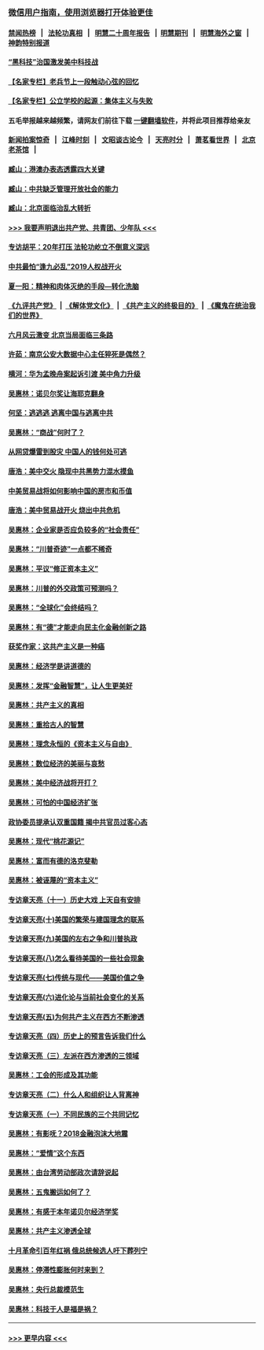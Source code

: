 ### [微信用户指南，使用浏览器打开体验更佳](https://github.com/gfw-breaker/banned-news1/blob/master/indexes/wechat-guide.md?t=0)
#### [禁闻热榜](热点新闻.md?t=0)  &nbsp;&nbsp;|&nbsp;&nbsp; [法轮功真相](https://github.com/gfw-breaker/truth/blob/master/README.md?t=0) &nbsp;&nbsp;|&nbsp;&nbsp; [明慧二十周年报告](https://github.com/gfw-breaker/mh-reports/blob/master/README.md?t=0) &nbsp;&nbsp;|&nbsp;&nbsp;[明慧期刊](https://github.com/gfw-breaker/mh-qikan) &nbsp;&nbsp;|&nbsp;&nbsp; [明慧海外之窗](https://github.com/gfw-breaker/mh-news/blob/master/README.md?t=0) &nbsp;&nbsp;|&nbsp;&nbsp; [神韵特别报道](https://github.com/gfw-breaker/mh-news/blob/master/shenyun.md?t=0)
#### [“黑科技”治国激发美中科技战](../pages/nsc423/n11638056.md?t=02051811) 
#### [【名家专栏】老兵节上一段触动心弦的回忆](../pages/nsc423/n11646016.md?t=02051811) 
#### [【名家专栏】公立学校的起源：集体主义与失败](../pages/nsc423/n11601833.md?t=02051811) 
#### 五毛举报越来越频繁，请网友们前往下载 [一键翻墙软件](https://github.com/gfw-breaker/ssr-accounts)，并将此项目推荐给亲友
#### [新闻拍案惊奇](https://github.com/gfw-breaker/banned-news1/blob/master/pages/link4.md) &nbsp;&nbsp;|&nbsp;&nbsp; [江峰时刻](https://github.com/gfw-breaker/banned-news1/blob/master/pages/link4.md) &nbsp;&nbsp;|&nbsp;&nbsp; [文昭谈古论今](https://github.com/gfw-breaker/banned-news1/blob/master/pages/link4.md) &nbsp;&nbsp;|&nbsp;&nbsp; [天亮时分](https://github.com/gfw-breaker/banned-news1/blob/master/pages/link4.md) &nbsp;&nbsp;|&nbsp;&nbsp; [萧茗看世界](https://github.com/gfw-breaker/banned-news1/blob/master/pages/link4.md) &nbsp;&nbsp;|&nbsp;&nbsp; [北京老茶馆](https://github.com/gfw-breaker/banned-news1/blob/master/pages/link4.md) &nbsp;&nbsp;|&nbsp;&nbsp; 
#### [臧山：港澳办表态透露四大关键](../pages/nsc423/n11421628.md?t=02051811) 
#### [臧山：中共缺乏管理开放社会的能力](../pages/nsc423/n11407457.md?t=02051811) 
#### [臧山：北京面临治乱大转折](../pages/nsc423/n11406895.md?t=02051811) 
#### [>>> 我要声明退出共产党、共青团、少年队 <<<](https://github.com/begood0513/goodnews/blob/master/quit/letter.md) 
#### [专访胡平：20年打压 法轮功屹立不倒意义深远](../pages/nsc423/n11398800.md?t=02051811) 
#### [中共最怕“逢九必乱”2019人权战开火](../pages/nsc423/n11385248.md?t=02051811) 
#### [夏一阳：精神和肉体灭绝的手段—转化洗脑](../pages/nsc423/n11368250.md?t=02051811) 
#### [《九评共产党》](https://github.com/begood0513/9ping.md/blob/master/README.md) &nbsp;|&nbsp; [《解体党文化》](../../../../jtdwh.md/blob/master/README.md)  &nbsp;|&nbsp; [《共产主义的终极目的》](../../../../gczydzjmd.md/blob/master/README.md) &nbsp;|&nbsp; [《魔鬼在统治我们的世界》](../../../../mgztzwmdsj.md/blob/master/README.md) 
#### [六月风云激变 北京当局面临三条路](../pages/nsc423/n11313668.md?t=02051811) 
#### [许茹：南京公安大数据中心主任猝死是偶然？](../pages/nsc423/n11064744.md?t=02051811) 
#### [横河：华为孟晚舟案起诉引渡 美中角力升级](../pages/nsc423/n11027230.md?t=02051811) 
#### [吴惠林：诺贝尔奖让海耶克翻身](../pages/nsc423/n10890049.md?t=02051811) 
#### [何坚：逃逃逃 逃离中国与逃离中共](../pages/nsc423/n10592891.md?t=02051811) 
#### [吴惠林：“商战”何时了？](../pages/nsc423/n10573558.md?t=02051811) 
#### [从网贷爆雷到股灾 中国人的钱何处可逃](../pages/nsc423/n10572800.md?t=02051811) 
#### [唐浩：美中交火 隐现中共黑势力混水摸鱼](../pages/nsc423/n10544040.md?t=02051811) 
#### [中美贸易战将如何影响中国的房市和币值](../pages/nsc423/n10543697.md?t=02051811) 
#### [唐浩：美中贸易战开火 烧出中共危机](../pages/nsc423/n10540126.md?t=02051811) 
#### [吴惠林：企业家是否应负较多的“社会责任”](../pages/nsc423/n10535022.md?t=02051811) 
#### [吴惠林：“川普奇迹”一点都不稀奇](../pages/nsc423/n10512808.md?t=02051811) 
#### [吴惠林：平议“修正资本主义”](../pages/nsc423/n10495724.md?t=02051811) 
#### [吴惠林：川普的外交政策可预测吗？](../pages/nsc423/n10462387.md?t=02051811) 
#### [吴惠林：“全球化”会终结吗？](../pages/nsc423/n10452838.md?t=02051811) 
#### [吴惠林：有“德”才能走向民主化金融创新之路](../pages/nsc423/n10432292.md?t=02051811) 
#### [获奖作家：这共产主义是一种癌](../pages/nsc423/n10431541.md?t=02051811) 
#### [吴惠林：经济学是讲道德的](../pages/nsc423/n10398014.md?t=02051811) 
#### [吴惠林：发挥“金融智慧”，让人生更美好](../pages/nsc423/n10375019.md?t=02051811) 
#### [吴惠林：共产主义的真相](../pages/nsc423/n10351394.md?t=02051811) 
#### [吴惠林：重拾古人的智慧](../pages/nsc423/n10337691.md?t=02051811) 
#### [吴惠林：理念永恒的《资本主义与自由》](../pages/nsc423/n10316274.md?t=02051811) 
#### [吴惠林：数位经济的美丽与哀愁](../pages/nsc423/n10292946.md?t=02051811) 
#### [吴惠林：美中经济战将开打？](../pages/nsc423/n10258825.md?t=02051811) 
#### [吴惠林：可怕的中国经济扩张](../pages/nsc423/n10219147.md?t=02051811) 
#### [政协委员提承认双重国籍 揭中共官员过客心态](../pages/nsc423/n10208809.md?t=02051811) 
#### [吴惠林：现代“桃花源记”](../pages/nsc423/n10185234.md?t=02051811) 
#### [吴惠林：富而有德的洛克斐勒](../pages/nsc423/n10142264.md?t=02051811) 
#### [吴惠林：被诬蔑的“资本主义”](../pages/nsc423/n10124816.md?t=02051811) 
#### [专访章天亮（十一）历史大戏 上天自有安排](../pages/nsc423/n10094905.md?t=02051811) 
#### [专访章天亮(十)美国的繁荣与建国理念的联系](../pages/nsc423/n10094899.md?t=02051811) 
#### [专访章天亮(九)美国的左右之争和川普执政](../pages/nsc423/n10094889.md?t=02051811) 
#### [专访章天亮(八)怎么看待美国的一些社会现象](../pages/nsc423/n10094857.md?t=02051811) 
#### [专访章天亮(七)传统与现代——美国价值之争](../pages/nsc423/n10093140.md?t=02051811) 
#### [专访章天亮(六)进化论与当前社会变化的关系](../pages/nsc423/n10092036.md?t=02051811) 
#### [专访章天亮(五)为何共产主义在西方不断渗透](../pages/nsc423/n10083620.md?t=02051811) 
#### [专访章天亮（四）历史上的预言告诉我们什么](../pages/nsc423/n10083606.md?t=02051811) 
#### [专访章天亮（三）左派在西方渗透的三领域](../pages/nsc423/n10081115.md?t=02051811) 
#### [吴惠林：工会的形成及其功能](../pages/nsc423/n10080633.md?t=02051811) 
#### [专访章天亮（二）什么人和组织让人背离神](../pages/nsc423/n10076637.md?t=02051811) 
#### [专访章天亮（一）不同民族的三个共同记忆](../pages/nsc423/n10074188.md?t=02051811) 
#### [吴惠林：有影呒？2018金融泡沫大地震](../pages/nsc423/n10040534.md?t=02051811) 
#### [吴惠林：“爱情”这个东西](../pages/nsc423/n10019423.md?t=02051811) 
#### [吴惠林：由台湾劳动部政次请辞说起](../pages/nsc423/n9979679.md?t=02051811) 
#### [吴惠林：五鬼搬运如何了？](../pages/nsc423/n9925338.md?t=02051811) 
#### [吴惠林：有感于本年诺贝尔经济学奖](../pages/nsc423/n9871883.md?t=02051811) 
#### [吴惠林：共产主义渗透全球](../pages/nsc423/n9812748.md?t=02051811) 
#### [十月革命引百年红祸 俄总统候选人吁下葬列宁](../pages/nsc423/n9810182.md?t=02051811) 
#### [吴惠林：停滞性膨胀何时来到？](../pages/nsc423/n9764136.md?t=02051811) 
#### [吴惠林：央行总裁模范生](../pages/nsc423/n9728134.md?t=02051811) 
#### [吴惠林：科技于人是福是祸？](../pages/nsc423/n9672982.md?t=02051811) 

----
#### [ >>> 更早内容 <<< ](../indexes/nsc423-earlier.md)

